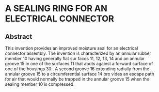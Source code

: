 # A SEALING RING FOR AN ELECTRICAL CONNECTOR

## Abstract
This invention provides an improved moisture seal for an electrical connector assembly. The invention is characterized by an annular rubber member 10 having generally flat sur faces 11, 12, 13, 14 and an annular groove 15 in one of the surfaces 11 that abuts against a forward surface of one of the housings 30 . A second groove 16 extending radially from the annular groove 15 to a circumferential surface 14 pro vides an escape path for air that would normally be trapped in the annular groove 15 when the sealing member 10 is compressed.